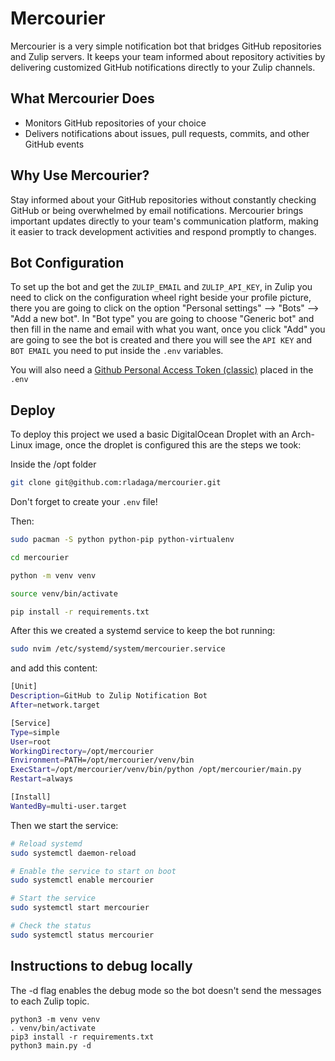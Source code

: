 # Mercourier

Mercourier is a very simple notification bot that bridges GitHub repositories and Zulip servers. It keeps your team informed about repository activities by delivering customized GitHub notifications directly to your Zulip channels.

## What Mercourier Does

- Monitors GitHub repositories of your choice
- Delivers notifications about issues, pull requests, commits, and other GitHub events

## Why Use Mercourier?

Stay informed about your GitHub repositories without constantly checking GitHub or being overwhelmed by email notifications. Mercourier brings important updates directly to your team's communication platform, making it easier to track development activities and respond promptly to changes.

## Bot Configuration

To set up the bot and get the `ZULIP_EMAIL` and `ZULIP_API_KEY`, in Zulip you need to click on the configuration wheel right beside your profile picture, there you are going to click on the option "Personal settings" --> "Bots" --> "Add a new bot". In "Bot type" you are going to choose "Generic bot" and then fill in the name and email with what you want, once you click "Add" you are going to see the bot is created and there you will see the `API KEY` and `BOT EMAIL` you need to put inside the `.env` variables.

You will also need a [Github Personal Access Token (classic)](https://docs.github.com/en/authentication/keeping-your-account-and-data-secure/managing-your-personal-access-tokens#creating-a-personal-access-token-classic) placed in the `.env`

## Deploy

To deploy this project we used a basic DigitalOcean Droplet with an Arch-Linux image, once the droplet is configured this are the steps we took:

Inside the /opt folder

```bash
git clone git@github.com:rladaga/mercourier.git
```

Don't forget to create your `.env` file!

Then:

```bash
sudo pacman -S python python-pip python-virtualenv

cd mercourier

python -m venv venv

source venv/bin/activate

pip install -r requirements.txt
```

After this we created a systemd service to keep the bot running:

```bash
sudo nvim /etc/systemd/system/mercourier.service
```

and add this content:

```bash
[Unit]
Description=GitHub to Zulip Notification Bot
After=network.target

[Service]
Type=simple
User=root
WorkingDirectory=/opt/mercourier
Environment=PATH=/opt/mercourier/venv/bin
ExecStart=/opt/mercourier/venv/bin/python /opt/mercourier/main.py
Restart=always

[Install]
WantedBy=multi-user.target
```

Then we start the service:

```bash
# Reload systemd
sudo systemctl daemon-reload

# Enable the service to start on boot
sudo systemctl enable mercourier

# Start the service
sudo systemctl start mercourier

# Check the status
sudo systemctl status mercourier
```

## Instructions to debug locally

The -d flag enables the debug mode so the bot doesn't send the messages to each Zulip topic.

```
python3 -m venv venv
. venv/bin/activate
pip3 install -r requirements.txt
python3 main.py -d
```
